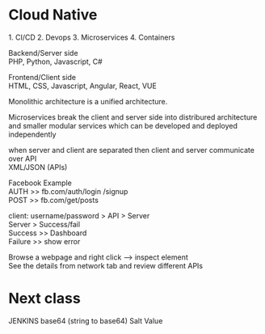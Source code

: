 <h1>Cloud Native</h1>
1. CI/CD  
2. Devops  
3. Microservices  
4. Containers  

Backend/Server side  
PHP, Python, Javascript, C#  

Frontend/Client side  
HTML, CSS, Javascript, Angular, React, VUE  

Monolithic architecture is a unified architecture.  

Microservices break the client and server side into distribured architecture and smaller modular services which can be developed and deployed independently  

when server and client are separated then client and server communicate over API  
 XML/JSON (APIs)  

Facebook Example  
	AUTH >> fb.com/auth/login /signup  
	POST >> fb.com/get/posts  
  
client: username/password > API > Server   
Server > Success/fail   
Success >> Dashboard  
Failure >> show error  

Browse a webpage and right click --> inspect element   
See the details from network tab and review different APIs  

<H1>Next class</H1>  
JENKINS  
base64 (string to base64)  
Salt Value  